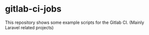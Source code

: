 # gitlab-ci-jobs
This repository shows some example scripts for the Gitlab CI. (Mainly Laravel related projects)
